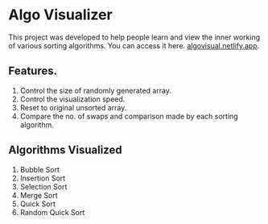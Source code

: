 # Algo Visualizer 

This project was developed to help people learn and view the inner working of various sorting algorithms. You can access it here. [algovisual.netlify.app]().

## Features.

1. Control the size of randomly generated array.
2. Control the visualization speed.
3. Reset to original unsorted array.
4. Compare the no. of swaps and comparison made by each sorting algorithm.

## Algorithms Visualized

1. Bubble Sort
2. Insertion Sort
3. Selection Sort
4. Merge Sort
5. Quick Sort
6. Random Quick Sort

